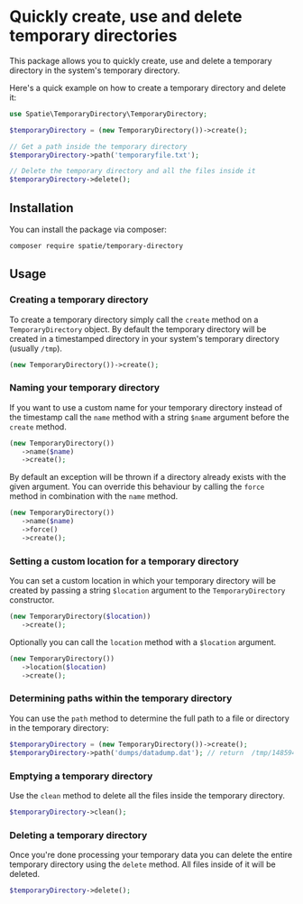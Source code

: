 # Quickly create, use and delete temporary directories

This package allows you to quickly create, use and delete a temporary directory in the system's temporary directory.

Here's a quick example on how to create a temporary directory and delete it:

```php
use Spatie\TemporaryDirectory\TemporaryDirectory;

$temporaryDirectory = (new TemporaryDirectory())->create();

// Get a path inside the temporary directory
$temporaryDirectory->path('temporaryfile.txt');

// Delete the temporary directory and all the files inside it
$temporaryDirectory->delete();
```

## Installation

You can install the package via composer:

```bash
composer require spatie/temporary-directory
```

## Usage

### Creating a temporary directory

To create a temporary directory simply call the `create` method on a `TemporaryDirectory` object. By default the temporary directory will be created in a timestamped directory in your system's temporary directory (usually `/tmp`).

```php
(new TemporaryDirectory())->create();
```

### Naming your temporary directory

If you want to use a custom name for your temporary directory instead of the timestamp call the `name` method with a string `$name` argument before the `create` method.

```php
(new TemporaryDirectory())
   ->name($name)
   ->create();
```

By default an exception will be thrown if a directory already exists with the given argument. You can override this behaviour by calling the `force` method in combination with the `name` method.

```php
(new TemporaryDirectory())
   ->name($name)
   ->force()
   ->create();
```

### Setting a custom location for a temporary directory

You can set a custom location in which your temporary directory will be created by passing a string `$location` argument to the `TemporaryDirectory` constructor.

```php
(new TemporaryDirectory($location))
   ->create();
```

Optionally you can call the `location` method with a `$location` argument.

```php
(new TemporaryDirectory())
   ->location($location)
   ->create();
```

### Determining paths within the temporary directory

You can use the `path` method to determine the full path to a file or directory in the temporary directory:

```php
$temporaryDirectory = (new TemporaryDirectory())->create();
$temporaryDirectory->path('dumps/datadump.dat'); // return  /tmp/1485941876276/dumps/datadump.dat
```

### Emptying a temporary directory

Use the `clean` method to delete all the files inside the temporary directory.

```php
$temporaryDirectory->clean();
```

### Deleting a temporary directory

Once you're done processing your temporary data you can delete the entire temporary directory using the `delete` method. All files inside of it will be deleted.

```php
$temporaryDirectory->delete();
```


